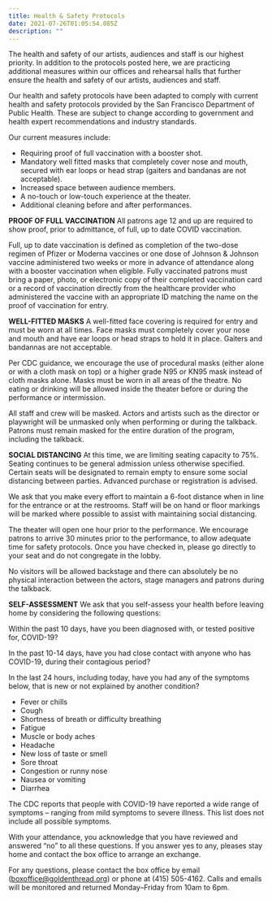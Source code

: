 ```yaml
---
title: Health & Safety Protocols
date: 2021-07-26T01:05:54.085Z
description: ""
---
```

The health and safety of our artists, audiences and staff is our highest priority. In addition to the protocols posted here, we are practicing additional measures within our offices and rehearsal halls that further ensure the health and safety of our artists, audiences and staff.

Our health and safety protocols have been adapted to comply with current health and safety protocols provided by the San Francisco Department of Public Health. These are subject to change according to government and health expert recommendations and industry standards.

Our current measures include:

* Requiring proof of full vaccination with a booster shot.
* Mandatory well fitted masks that completely cover nose and mouth, secured with ear loops or head strap (gaiters and bandanas are not acceptable).
* Increased space between audience members.
* A no-touch or low-touch experience at the theater.
* Additional cleaning before and after performances.

**PROOF OF FULL VACCINATION**
All patrons age 12 and up are required to show proof, prior to admittance, of full, up to date COVID vaccination.

Full, up to date vaccination is defined as completion of the two-dose regimen of Pfizer or Moderna vaccines or one dose of Johnson & Johnson vaccine administered two weeks or more in advance of attendance along with a booster vaccination when eligible. Fully vaccinated patrons must bring a paper, photo, or electronic copy of their completed vaccination card or a record of vaccination directly from the healthcare provider who administered the vaccine with an appropriate ID matching the name on the proof of vaccination for entry.

**WELL-FITTED MASKS**
A well-fitted face covering is required for entry and must be worn at all times. Face masks must completely cover your nose and mouth and have ear loops or head straps to hold it in place. Gaiters and bandannas are not acceptable.

Per CDC guidance, we encourage the use of procedural masks (either alone or with a cloth mask on top) or a higher grade N95 or KN95 mask instead of cloth masks alone. Masks must be worn in all areas of the theatre. No eating or drinking will be allowed inside the theater before or during the performance or intermission.

All staff and crew will be masked. Actors and artists such as the director or playwright will be unmasked only when performing or during the talkback. Patrons must remain masked for the entire duration of the program, including the talkback.

**SOCIAL DISTANCING**
At this time, we are limiting seating capacity to 75%. Seating continues to be general admission unless otherwise specified. Certain seats will be designated to remain empty to ensure some social distancing between parties. Advanced purchase or registration is advised.

We ask that you make every effort to maintain a 6-foot distance when in line for the entrance or at the restrooms. Staff will be on hand or floor markings will be marked where possible to assist with maintaining social distancing.

The theater will open one hour prior to the performance. We encourage patrons to arrive 30 minutes prior to the performance, to allow adequate time for safety protocols. Once you have checked in, please go directly to your seat and do not congregate in the lobby.

No visitors will be allowed backstage and there can absolutely be no physical interaction between the actors, stage managers and patrons during the talkback.

**SELF-ASSESSMENT**
We ask that you self-assess your health before leaving home by considering the following questions:

Within the past 10 days, have you been diagnosed with, or tested positive for, COVID-19?

In the past 10-14 days, have you had close contact with anyone who has COVID-19, during their contagious period?

In the last 24 hours, including today, have you had any of the symptoms below, that is new or not explained by another condition?

* Fever or chills
* Cough
* Shortness of breath or difficulty breathing
* Fatigue
* Muscle or body aches
* Headache
* New loss of taste or smell
* Sore throat
* Congestion or runny nose
* Nausea or vomiting
* Diarrhea

The CDC reports that people with COVID-19 have reported a wide range of symptoms – ranging from mild symptoms to severe illness. This list does not include all possible symptoms.

With your attendance, you acknowledge that you have reviewed and answered “no” to all these questions. If you answer yes to any, pleases stay home and contact the box office to arrange an exchange.

For any questions, please contact the box office by email (boxoffice@goldenthread.org) or phone at (415) 505-4162. Calls and emails will be monitored and returned Monday–Friday from 10am to 6pm.